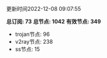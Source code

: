 更新时间2022-12-08 09:07:55

**总订阅: 73**
**总节点: 1042**
**有效节点: 349**
- trojan节点: 96
- v2ray节点: 238
- ss节点: 15

